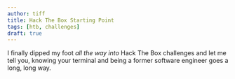 ```yaml
---
author: tiff
title: Hack The Box Starting Point
tags: [htb, challenges]
draft: true
---
```


I finally dipped my foot *all the way into* Hack The Box challenges and let me tell you, knowing your terminal and being a former software engineer goes a long, long way.

<!--truncate-->

